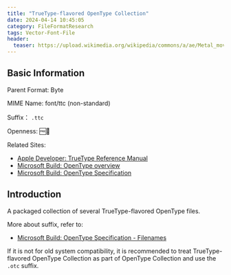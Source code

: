 ```yaml
---
title: "TrueType-flavored OpenType Collection"
date: 2024-04-14 10:45:05
category: FileFormatResearch
tags: Vector-Font-File
header:
  teaser: https://upload.wikimedia.org/wikipedia/commons/a/ae/Metal_movable_type.jpg
---
```


## Basic Information

Parent Format: Byte

MIME Name: font/ttc (non-standard)

Suffix： `.ttc`

Openness: 🆓📖

Related Sites:

* [Apple Developer: TrueType Reference Manual](https://developer.apple.com/fonts/TrueType-Reference-Manual/)
* [Microsoft Build: OpenType overview](https://learn.microsoft.com/en-us/typography/opentype/)
* [Microsoft Build: OpenType Specification](https://learn.microsoft.com/en-us/typography/opentype/spec/)

## Introduction

A packaged collection of several TrueType-flavored OpenType files.

More about suffix, refer to:

* [Microsoft Build: OpenType Specification - Filenames](https://learn.microsoft.com/en-us/typography/opentype/spec/recom#filenames)

If it is not for old system compatibility, it is recommended to treat TrueType-flavored OpenType Collection as part of OpenType Collection and use the `.otc` suffix.
